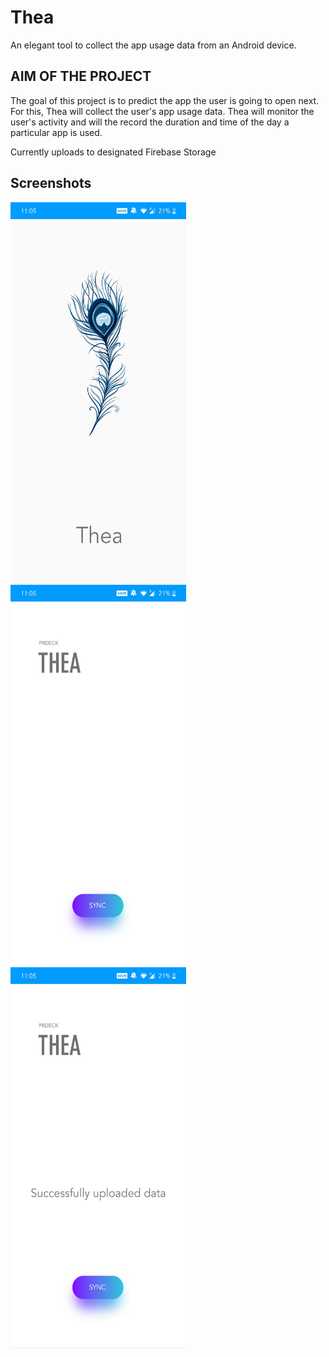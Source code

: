 # Thea
An elegant tool to collect the app usage data from an Android device.

## AIM OF THE PROJECT 
The goal of this project is to predict the app the user is going to open next. For this, Thea will collect the user's app usage data. Thea will monitor the user's activity and will the record the duration and time of the day a particular app is used. 

Currently uploads to designated Firebase Storage
## Screenshots
<img src="https://github.com/eken25/Thea/blob/master/Resources/1.jpg" width="281.25" height="609" />  <img
src="https://github.com/eken25/Thea/blob/master/Resources/2.jpg" width="281.25" height="609" />  <img
src="https://github.com/eken25/Thea/blob/master/Resources/3.jpg" width="281.25" height="609" />
